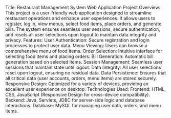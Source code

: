 Title: Restaurant Management System Web Application
Project Overview: This project is a user-friendly web application designed to streamline restaurant operations and enhance user experiences. It allows users to register, log in, view menus, select food items, place orders, and generate bills. The system ensures seamless user sessions, secure authentication, and resets all user selections upon logout to maintain data integrity and privacy.
Features:
User Authentication: Secure registration and login processes to protect user data.
Menu Viewing: Users can browse a comprehensive menu of food items.
Order Selection: Intuitive interface for selecting food items and placing orders.
Bill Generation: Automatic bill generation based on selected items.
Session Management: Seamless user sessions that maintain state until logout.
Data Integrity: All user selections reset upon logout, ensuring no residual data.
Data Persistence: Ensures that all critical data (user accounts, orders, menu items) are stored securely.
Responsive Design: Optimized for a variety of devices, providing an excellent user experience on desktop.
Technologies Used:
Frontend: HTML, CSS, JavaScript (Responsive Design for cross-device compatibility).
Backend: Java, Servlets, JDBC for server-side logic and database interactions.
Database: MySQL for managing user data, orders, and menu items.
